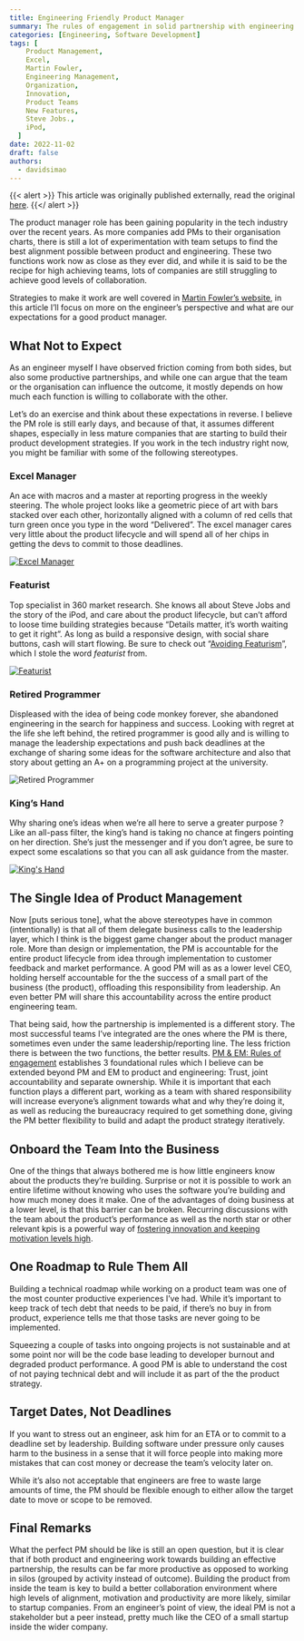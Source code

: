 ```yaml
---
title: Engineering Friendly Product Manager
summary: The rules of engagement in solid partnership with engineering. The do's and don'ts as seen from a software developer's perspective
categories: [Engineering, Software Development]
tags: [
    Product Management,
    Excel,
    Martin Fowler,
    Engineering Management,
    Organization,
    Innovation,
    Product Teams
    New Features,
    Steve Jobs.,
    iPod,
  ]
date: 2022-11-02
draft: false
authors:
  - davidsimao
---
```


{{< alert >}}
This article was originally published externally, read the original <a target="_blank" href="https://nunocoracao.com/posts/202211-engineering-friendly-pm/">here</a>.
{{</ alert >}}

The product manager role has been gaining popularity in the tech industry over the recent years. As more companies add PMs to their organisation charts, there is still a lot of experimentation with team setups to find the best alignment possible between product and engineering. These two functions work now as close as they ever did, and while it is said to be the recipe for high achieving teams, lots of companies are still struggling to achieve good levels of collaboration.

Strategies to make it work are well covered in [Martin Fowler’s website](https://martinfowler.com/articles/bottlenecks-of-scaleups/03-product-v-engineering.html), in this article I’ll focus on more on the engineer’s perspective and what are our expectations for a good product manager.

## What Not to Expect

As an engineer myself I have observed friction coming from both sides, but also some productive partnerships, and while one can argue that the team or the organisation can influence the outcome, it mostly depends on how much each function is willing to collaborate with the other.

Let’s do an exercise and think about these expectations in reverse. I believe the PM role is still early days, and because of that, it assumes different shapes, especially in less mature companies that are starting to build their product development strategies. If you work in the tech industry right now, you might be familiar with some of the following stereotypes.

### Excel Manager

An ace with macros and a master at reporting progress in the weekly steering. The whole project looks like a geometric piece of art with bars stacked over each other, horizontally aligned with a column of red cells that turn green once you type in the word “Delivered”. The excel manager cares very little about the product lifecycle and will spend all of her chips in getting the devs to commit to those deadlines.

[![Excel Manager](./img/dilbert-excel.gif)](https://dilbert.com/strip/2016-01-07)

### Featurist

Top specialist in 360 market research. She knows all about Steve Jobs and the story of the iPod, and care about the product lifecycle, but can’t afford to loose time building strategies because “Details matter, it’s worth waiting to get it right”. As long as build a responsive design, with social share buttons, cash will start flowing. Be sure to check out “[Avoiding Featurism](https://tdarb.org/blog/avoid-featurism.html?utm_source=pocket_mylist)”, which I stole the word _featurist_ from.

[![Featurist](./img/dilbert-featurist.gif)](https://dilbert.com/strip/2001-04-14)

### Retired Programmer

Displeased with the idea of being code monkey forever, she abandoned engineering in the search for happiness and success. Looking with regret at the life she left behind, the retired programmer is good ally and is willing to manage the leadership expectations and push back deadlines at the exchange of sharing some ideas for the software architecture and also that story about getting an A+ on a programming project at the university.

![Retired Programmer](./img/retired-programmer.jpg)

### King’s Hand

Why sharing one’s ideas when we’re all here to serve a greater purpose ? Like an all-pass filter, the king’s hand is taking no chance at fingers pointing on her direction. She’s just the messenger and if you don’t agree, be sure to expect some escalations so that you can all ask guidance from the master.

[![King's Hand](./img/kings-hand.png)](https://workchronicles.com/product-managers-guide-to-prioritization/)

## The Single Idea of Product Management

Now [puts serious tone], what the above stereotypes have in common (intentionally) is that all of them delegate business calls to the leadership layer, which I think is the biggest game changer about the product manager role. More than design or implementation, the PM is accountable for the entire product lifecycle from idea through implementation to customer feedback and market performance. A good PM will as as a lower level CEO, holding herself accountable for the the success of a small part of the business (the product), offloading this responsibility from leadership. An even better PM will share this accountability across the entire product engineering team.

That being said, how the partnership is implemented is a different story. The most successful teams I’ve integrated are the ones where the PM is there, sometimes even under the same leadership/reporting line. The less friction there is between the two functions, the better results. [PM & EM: Rules of engagement](https://segment.com/blog/product-manager-engineering-manager-rules-of-engagement/) establishes 3 foundational rules which I believe can be extended beyond PM and EM to product and engineering: Trust, joint accountability and separate ownership. While it is important that each function plays a different part, working as a team with shared responsibility will increase everyone’s alignment towards what and why they’re doing it, as well as reducing the bureaucracy required to get something done, giving the PM better flexibility to build and adapt the product strategy iteratively.

## Onboard the Team Into the Business

One of the things that always bothered me is how little engineers know about the products they’re building. Surprise or not it is possible to work an entire lifetime without knowing who uses the software you’re building and how much money does it make. One of the advantages of doing business at a lower level, is that this barrier can be broken. Recurring discussions with the team about the product’s performance as well as the north star or other relevant kpis is a powerful way of [fostering innovation and keeping motivation levels high](https://www.platohq.com/blog/slack-product-engineering-collaboration).

## One Roadmap to Rule Them All

Building a technical roadmap while working on a product team was one of the most counter productive experiences I’ve had. While it’s important to keep track of tech debt that needs to be paid, if there’s no buy in from product, experience tells me that those tasks are never going to be implemented.

Squeezing a couple of tasks into ongoing projects is not sustainable and at some point nor will be the code base leading to developer burnout and degraded product performance. A good PM is able to understand the cost of not paying technical debt and will include it as part of the the product strategy.

## Target Dates, Not Deadlines

If you want to stress out an engineer, ask him for an ETA or to commit to a deadline set by leadership. Building software under pressure only causes harm to the business in a sense that it will force people into making more mistakes that can cost money or decrease the team’s velocity later on.

While it’s also not acceptable that engineers are free to waste large amounts of time, the PM should be flexible enough to either allow the target date to move or scope to be removed.

## Final Remarks

What the perfect PM should be like is still an open question, but it is clear that if both product and engineering work towards building an effective partnership, the results can be far more productive as opposed to working in silos (grouped by activity instead of outcome). Building the product from inside the team is key to build a better collaboration environment where high levels of alignment, motivation and productivity are more likely, similar to startup companies. From an engineer’s point of view, the ideal PM is not a stakeholder but a peer instead, pretty much like the CEO of a small startup inside the wider company.
